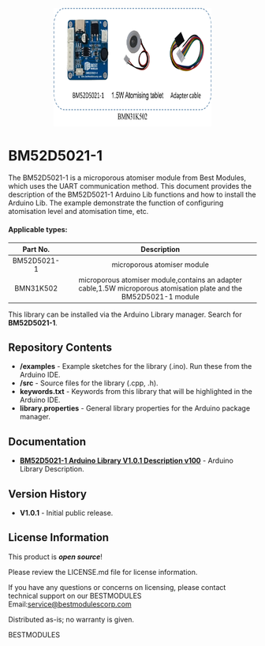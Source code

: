 <div align=center>
<img src="https://github.com/BestModules-Libraries/img/blob/main/BMN31K502_V1.0.png" width="320" height="240"> 
</div> 

BM52D5021-1 
===========================================================

The BM52D5021-1 is a microporous atomiser module from Best Modules, which uses the UART communication method. This document provides the description of the BM52D5021-1 Arduino Lib functions and how to install the Arduino Lib. The example demonstrate the function of configuring atomisation level and atomisation time, etc.

#### Applicable types:
<div align=center>

|Part No.   |Description                   |
|:---------:|:----------------------------:|
|BM52D5021-1|microporous atomiser module|
|BMN31K502  |microporous atomiser module,contains an adapter cable,1.5W microporous atomisation plate and the BM52D5021-1 module|

</div> 

This library can be installed via the Arduino Library manager. Search for **BM52D5021-1**. 

Repository Contents
-------------------

* **/examples** - Example sketches for the library (.ino). Run these from the Arduino IDE. 
* **/src** - Source files for the library (.cpp, .h).
* **keywords.txt** - Keywords from this library that will be highlighted in the Arduino IDE. 
* **library.properties** - General library properties for the Arduino package manager. 

Documentation 
-------------------

* **[BM52D5021-1 Arduino Library V1.0.1 Description v100]( https://www.bestmodulescorp.com/bm52d5021-1.html#tab-product2 )** - Arduino Library Description.

Version History  
-------------------

* **V1.0.1** - Initial public release.

License Information
-------------------

This product is _**open source**_! 

Please review the LICENSE.md file for license information. 

If you have any questions or concerns on licensing, please contact technical support on our BESTMODULES Email:service@bestmodulescorp.com

Distributed as-is; no warranty is given.

BESTMODULES
